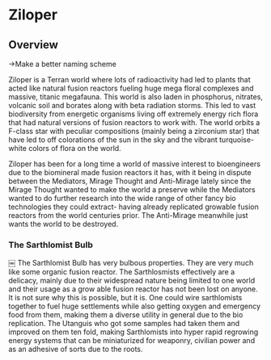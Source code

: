 # Ziloper

## Overview

->Make a better naming scheme

Ziloper is a Terran world where lots of radioactivity had led to plants that acted like natural fusion reactors fueling huge mega floral complexes and massive, titanic megafauna.  This world is also laden in phosphorus, nitrates, volcanic soil and borates along with beta radiation storms.  This led to vast biodiversity from energetic organisms living off extremely energy rich flora that had natural versions of fusion reactors to work with.  The world orbits a F-class star with peculiar compositions (mainly being a zirconium star) that have led to off colorations of the sun in the sky and the vibrant turquoise-white colors of flora on the world.  

Ziloper has been for a long time a world of massive interest to bioengineers due to the biomineral made fusion reactors it has, with it being in dispute between the Mediators, Mirage Thought and Anti-Mirage lately since the Mirage Thought wanted to make the world a preserve while the Mediators wanted to do further research into the wide range of other fancy bio technologies they could extract- having already replicated growable fusion reactors from the world centuries prior.  The Anti-Mirage meanwhile just wants the world to be destroyed.

### The Sarthlomist Bulb

￼
The Sarthlomist Bulb has very bulbous properties.  They are very much like some organic fusion reactor.  The Sarthlosmists effectively are a delicacy, mainly due to their widespread nature being limited to one world and their usage as a grow able fusion reactor has not been lost on anyone.  It is not sure why this is possible, but it is.  One could wire sarthlomists together to fuel huge settlements while also getting oxygen and emergency food from them, making them a diverse utility in general due to the bio replication. The Utanguis who got some samples had taken them and improved on them ten fold, making Sarthlomists into hyper rapid regrowing energy systems that can be miniaturized for weaponry, civilian power and as an adhesive of sorts due to the roots.  
